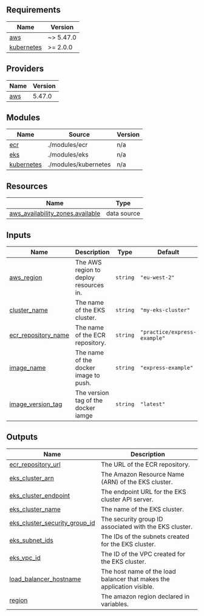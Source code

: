 ## Requirements

| Name | Version |
|------|---------|
| <a name="requirement_aws"></a> [aws](#requirement\_aws) | ~> 5.47.0 |
| <a name="requirement_kubernetes"></a> [kubernetes](#requirement\_kubernetes) | >= 2.0.0 |

## Providers

| Name | Version |
|------|---------|
| <a name="provider_aws"></a> [aws](#provider\_aws) | 5.47.0 |

## Modules

| Name | Source | Version |
|------|--------|---------|
| <a name="module_ecr"></a> [ecr](#module\_ecr) | ./modules/ecr | n/a |
| <a name="module_eks"></a> [eks](#module\_eks) | ./modules/eks | n/a |
| <a name="module_kubernetes"></a> [kubernetes](#module\_kubernetes) | ./modules/kubernetes | n/a |

## Resources

| Name | Type |
|------|------|
| [aws_availability_zones.available](https://registry.terraform.io/providers/hashicorp/aws/latest/docs/data-sources/availability_zones) | data source |

## Inputs

| Name | Description | Type | Default | Required |
|------|-------------|------|---------|:--------:|
| <a name="input_aws_region"></a> [aws\_region](#input\_aws\_region) | The AWS region to deploy resources in. | `string` | `"eu-west-2"` | no |
| <a name="input_cluster_name"></a> [cluster\_name](#input\_cluster\_name) | The name of the EKS cluster. | `string` | `"my-eks-cluster"` | no |
| <a name="input_ecr_repository_name"></a> [ecr\_repository\_name](#input\_ecr\_repository\_name) | The name of the ECR repository. | `string` | `"practice/express-example"` | no |
| <a name="input_image_name"></a> [image\_name](#input\_image\_name) | The name of the docker image to push. | `string` | `"express-example"` | no |
| <a name="input_image_version_tag"></a> [image\_version\_tag](#input\_image\_version\_tag) | The version tag of the docker iamge | `string` | `"latest"` | no |

## Outputs

| Name | Description |
|------|-------------|
| <a name="output_ecr_repository_url"></a> [ecr\_repository\_url](#output\_ecr\_repository\_url) | The URL of the ECR repository. |
| <a name="output_eks_cluster_arn"></a> [eks\_cluster\_arn](#output\_eks\_cluster\_arn) | The Amazon Resource Name (ARN) of the EKS cluster. |
| <a name="output_eks_cluster_endpoint"></a> [eks\_cluster\_endpoint](#output\_eks\_cluster\_endpoint) | The endpoint URL for the EKS cluster API server. |
| <a name="output_eks_cluster_name"></a> [eks\_cluster\_name](#output\_eks\_cluster\_name) | The name of the EKS cluster. |
| <a name="output_eks_cluster_security_group_id"></a> [eks\_cluster\_security\_group\_id](#output\_eks\_cluster\_security\_group\_id) | The security group ID associated with the EKS cluster. |
| <a name="output_eks_subnet_ids"></a> [eks\_subnet\_ids](#output\_eks\_subnet\_ids) | The IDs of the subnets created for the EKS cluster. |
| <a name="output_eks_vpc_id"></a> [eks\_vpc\_id](#output\_eks\_vpc\_id) | The ID of the VPC created for the EKS cluster. |
| <a name="output_load_balancer_hostname"></a> [load\_balancer\_hostname](#output\_load\_balancer\_hostname) | The host name of the load balancer that makes the application visible. |
| <a name="output_region"></a> [region](#output\_region) | The amazon region declared in variables. |
